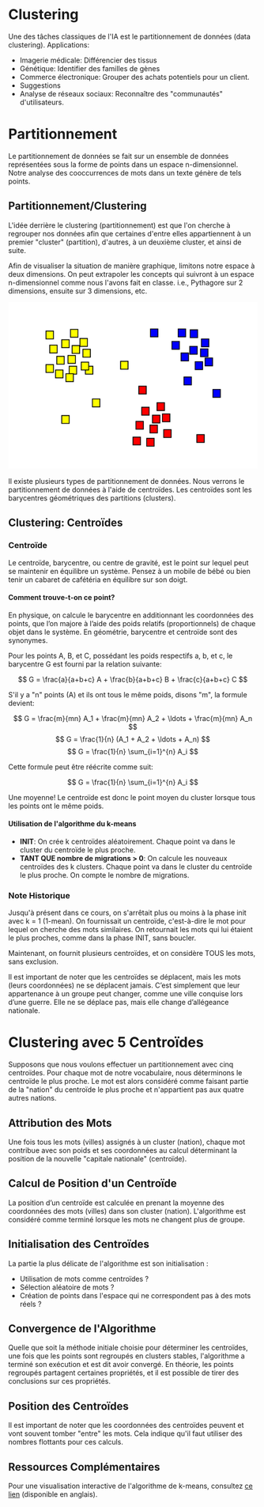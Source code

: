 # Clustering

Une des tâches classiques de l'IA est le partitionnement de données (data clustering).
Applications:
- Imagerie médicale: Différencier des tissus
- Génétique: Identifier des familles de gènes
- Commerce électronique: Grouper des achats potentiels pour un client.
- Suggestions
- Analyse de réseaux sociaux: Reconnaître des "communautés" d'utilisateurs.

# Partitionnement

Le partitionnement de données se fait sur un ensemble de données représentées sous la forme de points dans un espace n-dimensionnel.
Notre analyse des cooccurrences de mots dans un texte génère de tels points.

## Partitionnement/Clustering

L'idée derrière le clustering (partitionnement) est que l'on cherche à regrouper nos données afin que certaines d'entre elles appartiennent à un premier "cluster" (partition), d'autres, à un deuxième cluster, et ainsi de suite.

Afin de visualiser la situation de manière graphique, limitons notre espace à deux dimensions.
On peut extrapoler les concepts qui suivront à un espace n-dimensionnel comme nous l'avons fait en classe.
i.e., Pythagore sur 2 dimensions, ensuite sur 3 dimensions, etc.

![Example Image](/Resume/AI2/Image/Image1.png)

Il existe plusieurs types de partitionnement de données.
Nous verrons le partitionnement de données à l'aide de centroïdes.
Les centroïdes sont les barycentres géométriques des partitions (clusters).

## Clustering: Centroïdes

### Centroïde
Le centroïde, barycentre, ou centre de gravité, est le point sur lequel peut se maintenir en équilibre un système.
Pensez à un mobile de bébé ou bien tenir un cabaret de cafétéria en équilibre sur son doigt.

#### Comment trouve-t-on ce point?

En physique, on calcule le barycentre en additionnant les coordonnées des points, que l’on majore à l’aide des poids relatifs (proportionnels) de chaque objet dans le système.
En géométrie, barycentre et centroïde sont des synonymes.

Pour les points A, B, et C, possédant les poids respectifs a, b, et c, le barycentre G est fourni par la relation suivante:

$$
G = \frac{a}{a+b+c} A + \frac{b}{a+b+c} B + \frac{c}{a+b+c} C
$$



S'il y a "n" points (A) et ils ont tous le même poids, disons "m", la formule devient:

$$
G = \frac{m}{mn} A_1 + \frac{m}{mn} A_2 + \ldots + \frac{m}{mn} A_n
$$
$$
G = \frac{1}{n} (A_1 + A_2 + \ldots + A_n)
$$
$$
G = \frac{1}{n} \sum_{i=1}^{n} A_i
$$


Cette formule peut être réécrite comme suit:

$$
G = \frac{1}{n} \sum_{i=1}^{n} A_i
$$


Une moyenne! Le centroïde est donc le point moyen du cluster lorsque tous les points ont le même poids.

#### Utilisation de l'algorithme du k-means

- **INIT**: On crée k centroïdes aléatoirement. Chaque point va dans le cluster du centroïde le plus proche.
- **TANT QUE nombre de migrations > 0**: On calcule les nouveaux centroïdes des k clusters. Chaque point va dans le cluster du centroïde le plus proche. On compte le nombre de migrations.

### Note Historique

Jusqu'à présent dans ce cours, on s'arrêtait plus ou moins à la phase init avec k = 1 (1-mean). On fournissait un centroïde, c'est-à-dire le mot pour lequel on cherche des mots similaires. On retournait les mots qui lui étaient le plus proches, comme dans la phase INIT, sans boucler.

Maintenant, on fournit plusieurs centroïdes, et on considère TOUS les mots, sans exclusion.

Il est important de noter que les centroïdes se déplacent, mais les mots (leurs coordonnées) ne se déplacent jamais. C’est simplement que leur appartenance à un groupe peut changer, comme une ville conquise lors d’une guerre. Elle ne se déplace pas, mais elle change d’allégeance nationale.


# Clustering avec 5 Centroïdes

Supposons que nous voulons effectuer un partitionnement avec cinq centroïdes. Pour chaque mot de notre vocabulaire, nous déterminons le centroïde le plus proche. Le mot est alors considéré comme faisant partie de la "nation" du centroïde le plus proche et n'appartient pas aux quatre autres nations.

## Attribution des Mots

Une fois tous les mots (villes) assignés à un cluster (nation), chaque mot contribue avec son poids et ses coordonnées au calcul déterminant la position de la nouvelle "capitale nationale" (centroïde).

## Calcul de Position d'un Centroïde

La position d’un centroïde est calculée en prenant la moyenne des coordonnées des mots (villes) dans son cluster (nation). L'algorithme est considéré comme terminé lorsque les mots ne changent plus de groupe.

## Initialisation des Centroïdes

La partie la plus délicate de l'algorithme est son initialisation :
- Utilisation de mots comme centroïdes ?
- Sélection aléatoire de mots ?
- Création de points dans l'espace qui ne correspondent pas à des mots réels ?

## Convergence de l'Algorithme

Quelle que soit la méthode initiale choisie pour déterminer les centroïdes, une fois que les points sont regroupés en clusters stables, l'algorithme a terminé son exécution et est dit avoir convergé. En théorie, les points regroupés partagent certaines propriétés, et il est possible de tirer des conclusions sur ces propriétés.

## Position des Centroïdes

Il est important de noter que les coordonnées des centroïdes peuvent et vont souvent tomber "entre" les mots. Cela indique qu'il faut utiliser des nombres flottants pour ces calculs.

## Ressources Complémentaires

Pour une visualisation interactive de l'algorithme de k-means, consultez [ce lien](http://www.naftaliharris.com/blog/visualizing-k-means-clustering/) (disponible en anglais).


